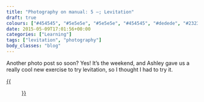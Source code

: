 ```yaml
---
title: "Photography on manual: 5 –; Levitation"
draft: true
colours: ["#454545", "#5e5e5e", "#5e5e5e", "#454545", "#dedede", "#232323", "#dedede"]
date: 2015-05-09T17:01:56+00:00
categories: ["Learning"]
tags: ["levitation", "photography"]
body_classes: "blog"
---
```


Another photo post so soon? Yes! It’s the weekend, and Ashley gave us a really cool new exercise to try levitation, so I thought I had to try it.

[{{<figure class="wp-caption aligncenter size-full wp-image-4680" src="/images/2015/05/DSCF4078-small.jpg" alt="A photo of me levitating in front of a window, with my arms and legs floating around." width="1500" height="1000" caption="**Levitation.** This took SO MANY tries. The light changed while I was setting up, so it was a bit tricky to edit the two originals together. I tried to crop out the most distracting elements of the shot, and desaturate the rest.">}}](/images/2015/05/DSCF4078-small.jpg)

